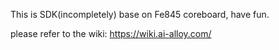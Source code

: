 This is SDK(incompletely) base on Fe845 coreboard, have fun.

please refer to the wiki: 
https://wiki.ai-alloy.com/
